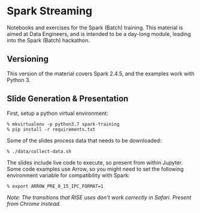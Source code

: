 Spark Streaming
===============

Notebooks and exercises for the Spark (Batch) training. This material is aimed at Data Engineers,
and is intended to be a day-long module, leading into the Spark (Batch) hackathon.

Versioning
----------

This version of the material covers Spark 2.4.5, and the examples work with Python 3.

Slide Generation & Presentation
-------------------------------

First, setup a python virtual environment:

    % mkvirtualenv -p python3.7 spark-training
    % pip install -r requirements.txt

Some of the slides process data that needs to be downloaded:

    % ./data/collect-data.sh

The slides include live code to execute, so present from within Jupyter. Some code examples use Arrow,
so you might need to set the following environment variable for compatibility with Spark:

    % export ARROW_PRE_0_15_IPC_FORMAT=1

_Note: The transitions that RISE uses don't work correctly in Safari. Present from Chrome instead._
